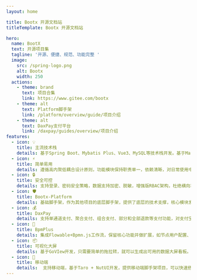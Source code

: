 ```yaml
---
layout: home

title: Bootx 开源文档站
titleTemplate: Bootx 开源文档站

hero:
  name: BootX
  text: 开源项目集
  tagline: '开源、便捷、规范、功能完整 '
  image:
    src: /spring-logo.png
    alt: Bootx
    width: 250
  actions:
    - theme: brand
      text: 项目合集
      link: https://www.gitee.com/bootx
    - theme: alt
      text: Platform脚手架
      link: /platform/overview/guide/项目介绍
    - theme: alt
      text: DaxPay支付平台
      link: /daxpay/guides/overview/项目介绍
features:
  - icon: 💡
    title: 主流技术栈
    details: 基于Spring Boot、Mybatis Plus、Vue3、MySQL等技术栈开发。基于Maven模块化设计，易于扩展
  - icon: ⚡️
    title: 简单易用
    details: 遵循高内聚低耦合设计原则，功能模块保持职责单一，依赖清晰，对日常使用中见功能进行实现，功能丰富，但不做过度封和设计
  - icon: 🔒️
    title: 安全可控
    details: 支持登录、密码安全策略，数据支持加密、脱敏，增强版RBAC架构，杜绝横向和垂直越权风险，并对登录、操作、数据变动进行审计记录
  - icon: 🛡️
    title: Bootx-Platform
    details: 基础脚手架，作为其他项目的底层脚手架，提供了底层的技术支撑，核心模块发布到中央仓库，可以直接进行依赖
  - icon: 💰️
    title: DaxPay
    details: 支持单通道支付、聚合支付、组合支付、部分和全部退款等支付功能，对支付宝、微信、云闪付、现金、钱包、储值卡等多种支付方式
  - icon: 🔔
    title: BpmPlus
    details: 集成Flowable+Bpmn.js工作流，保留核心功能并做扩展，如节点用户配置、驳回处理、任意节点退回、会签比例通过等
  - icon: 📦
    title: 可视化大屏
    details: 基于GoVIew开发，只需要简单的拖拉转，就可以生成出可用的数据大屏看板。
  - icon: 📱
    title: 移动端
    details:  支持移动端，基于Taro + NutUI开发，提供移动端脚手架项目，可以快速搭建H5页面或小程序
---
```

